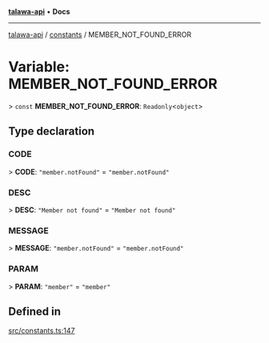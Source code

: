 [**talawa-api**](../../README.md) • **Docs**

***

[talawa-api](../../modules.md) / [constants](../README.md) / MEMBER\_NOT\_FOUND\_ERROR

# Variable: MEMBER\_NOT\_FOUND\_ERROR

\> `const` **MEMBER\_NOT\_FOUND\_ERROR**: `Readonly`\<`object`\>

## Type declaration

### CODE

\> **CODE**: `"member.notFound"` = `"member.notFound"`

### DESC

\> **DESC**: `"Member not found"` = `"Member not found"`

### MESSAGE

\> **MESSAGE**: `"member.notFound"` = `"member.notFound"`

### PARAM

\> **PARAM**: `"member"` = `"member"`

## Defined in

[src/constants.ts:147](https://github.com/PalisadoesFoundation/talawa-api/blob/2f8fb6988cd34004fbbf76550c8eef691b861a19/src/constants.ts#L147)
